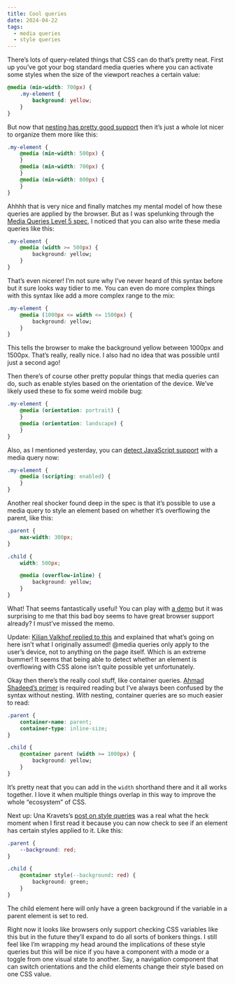 ```yaml
---
title: Cool queries
date: 2024-04-22
tags:
  - media queries
  - style queries
---
```


There’s lots of query-related things that CSS can do that’s pretty neat. First up you’ve got your bog standard media queries where you can activate some styles when the size of the viewport reaches a certain value:

```css
@media (min-width: 700px) {
	.my-element {
		background: yellow;
	}
}
```

But now that [nesting has pretty good support](https://caniuse.com/?search=css%20nesting) then it’s just a whole lot nicer to organize them more like this:

```css
.my-element {
	@media (min-width: 500px) {
	}
	@media (min-width: 700px) {
	}
	@media (min-width: 800px) {
	}
}
```

Ahhhh that is very nice and finally matches my mental model of how these queries are applied by the browser. But as I was spelunking through the [Media Queries Level 5 spec](https://www.w3.org/TR/mediaqueries-5/), I noticed that you can also write these media queries like this:

```css
.my-element {
	@media (width >= 500px) {
		background: yellow;
	}
}
```

That’s even nicerer! I’m not sure why I’ve never heard of this syntax before but it sure looks way tidier to me. You can even do more complex things with this syntax like add a more complex range to the mix:

```css
.my-element {
	@media (1000px <= width <= 1500px) {
		background: yellow;
	}
}
```

This tells the browser to make the background yellow between 1000px and 1500px. That’s really, really nice. I also had no idea that was possible until just a second ago!

Then there’s of course other pretty popular things that media queries can do, such as enable styles based on the orientation of the device. We’ve likely used these to fix some weird mobile bug:

```css
.my-element {
	@media (orientation: portrait) {
	}
	@media (orientation: landscape) {
	}
}
```

Also, as I mentioned yesterday, you can [detect JavaScript support](https://www.csscade.com/detect-javascript-support) with a media query now:

```css
.my-element {
	@media (scripting: enabled) {
	}
}
```

Another real shocker found deep in the spec is that it’s possible to use a media query to style an element based on whether it’s overflowing the parent, like this:

```css
.parent {
	max-width: 300px;
}

.child {
	width: 500px;

	@media (overflow-inline) {
		background: yellow;
	}
}
```

What! That seems fantastically useful! You can play with [a demo](https://codepen.io/robinrendle/pen/ZEZVGgJ??editors=1100) but it was surprising to me that this bad boy seems to have great browser support already? I must’ve missed the memo.

Update: [Kilian Valkhof replied to this](https://mastodon.social/@Kilian/112315542208224490) and explained that what’s going on here isn’t what I originally assumed! @media queries only apply to the user’s device, not to anything on the page itself. Which is an extreme bummer! It seems that being able to detect whether an element is overflowing with CSS alone isn’t quite possible yet unfortunately.

Okay then there’s the really cool stuff, like container queries. [Ahmad Shadeed’s primer](https://ishadeed.com/article/css-container-query-guide/) is required reading but I’ve always been confused by the syntax without nesting. _With_ nesting, container queries are so much easier to read:

```css
.parent {
	container-name: parent;
	container-type: inline-size;
}

.child {
	@container parent (width >= 1000px) {
		background: yellow;
	}
}
```

It’s pretty neat that you can add in the `width` shorthand there and it all works together. I love it when multiple things overlap in this way to improve the whole “ecosystem” of CSS.

Next up: Una Kravets’s [post on style queries](https://developer.chrome.com/docs/css-ui/style-queries) was a real what the heck moment when I first read it because you can now check to see if an element has certain styles applied to it. Like this:

```css
.parent {
	--background: red;
}

.child {
	@container style(--background: red) {
		background: green;
	}
}
```

The child element here will only have a green background if the variable in a parent element is set to red.

Right now it looks like browsers only support checking CSS variables like this but in the future they’ll expand to do all sorts of bonkers things. I still feel like I’m wrapping my head around the implications of these style queries but this will be nice if you have a component with a mode or a toggle from one visual state to another. Say, a navigation component that can switch orientations and the child elements change their style based on one CSS value.
